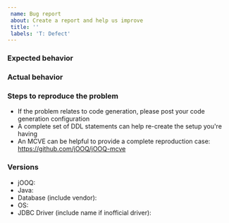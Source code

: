 ```yaml
---
 name: Bug report
 about: Create a report and help us improve
 title: ''
 labels: 'T: Defect'
---
```


### Expected behavior

### Actual behavior

### Steps to reproduce the problem

- If the problem relates to code generation, please post your code generation configuration
- A complete set of DDL statements can help re-create the setup you're having
- An MCVE can be helpful to provide a complete reproduction case: https://github.com/jOOQ/jOOQ-mcve

### Versions

- jOOQ:
- Java:
- Database (include vendor):
- OS:
- JDBC Driver (include name if inofficial driver):
